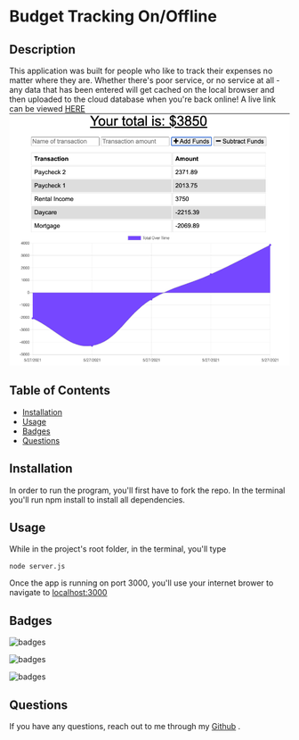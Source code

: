 # Budget Tracking On/Offline

## Description

This application was built for people who like to track their expenses no matter where they are. Whether there's poor service, or no service at all - any data that has been entered will get cached on the local browser and then uploaded to the cloud database when you're back online! A live link can be viewed [HERE](https://git.heroku.com/radiant-oasis-26121.git)
![budgetTrackingScreenshot](./public/images/budgetTracking.png)

## Table of Contents

- [Installation](#Installation)
- [Usage](#Usage)
- [Badges](#Badges)
- [Questions](#Questions)

## Installation

In order to run the program, you'll first have to fork the repo. In the terminal you'll run npm install to install all dependencies.

## Usage

While in the project's root folder, in the terminal, you'll type

    node server.js

Once the app is running on port 3000, you'll use your internet brower to navigate to [localhost:3000](http://localhost:3000/)

## Badges

![badges](https://img.shields.io/badge/Language-JavaScript-red)

![badges](https://img.shields.io/badge/Database-Mongo/Mongoose-green)

![badges](https://img.shields.io/badge/Environment-Node-yellow)

## Questions

If you have any questions, reach out to me through my [Github](www.github.com/levickane) .
